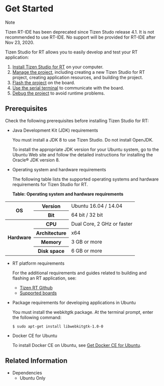 # Get Started

> [!NOTE] 
> Tizen RT-IDE has been deprecated since Tizen Studo release 4.1. It is not recommended to use RT-IDE. No support will be provided for RT-IDE after Nov 23, 2020.

Tizen Studio for RT allows you to easily develop and test your RT application:

1. [Install Tizen Studio for RT](install.md) on your computer.
2. [Manage the project](create.md), including creating a new Tizen Studio for RT project, creating application resources, and building the project.
3. [Flash the project](flash.md) on the board.
4. [Use the serial terminal](terminal.md) to communicate with the board.
5. [Debug the project](debug.md) to avoid runtime problems.


## Prerequisites

Check the following prerequisites before installing Tizen Studio for RT:

- Java Development Kit (JDK) requirements

  You must install a JDK 8 to use Tizen Studio. Do not install OpenJDK.

  To install the appropriate JDK version for your Ubuntu system, go to the Ubuntu Web site and follow the detailed instructions for installing the Oracle&reg; JDK version 8.


- Operating system and hardware requirements

  The following table lists the supported operating systems and hardware requirements for Tizen Studio for RT.

  **Table: Operating system and hardware requirements**

 <table>
 <tr>
  <th rowspan="2"> OS </th>
  <th> Version </th>
  <td> Ubuntu 16.04 / 14.04 </td>
 </tr>
 <tr>
  <th> Bit </th>
  <td> 64 bit / 32 bit </td>
 </tr>
 <tr>
  <th rowspan="4">  Hardware</th>
  <th> CPU </th>
  <td>  Dual Core, 2 GHz or faster</td>
</tr>
<tr>
  <th> Architecture </th>
  <td> x64</td>
</tr>
<tr>
  <th>  Memory </th>
  <td>  3 GB or more</td>
</tr>
<tr>
  <th>  Disk space</th>
  <td> 6 GB or more</td>
</tr>
</table>


- RT platform requirements

  For the additional requirements and guides related to building and flashing an RT application, see:

  - [Tizen RT Github](https://github.com/Samsung/TizenRT)
  - [Supported boards](https://github.com/Samsung/TizenRT#supported-board--emulator)

- Package requirements for developing applications in Ubuntu

  You must install the webkitgtk package. At the terminal prompt, enter the following command:

  `$ sudo apt-get install libwebkitgtk-1.0-0`

- Docker CE for Ubuntu
  
  To install Docker CE on Ubuntu, see [Get Docker CE for Ubuntu](https://docs.docker.com/install/linux/docker-ce/ubuntu/).

## Related Information
* Dependencies  
  - Ubuntu Only
